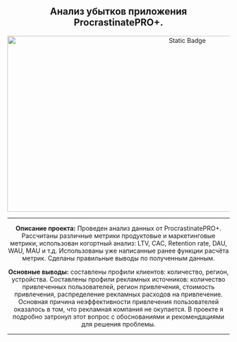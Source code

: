<h2 align="center"> Анализ убытков приложения ProcrastinatePRO+.</h2>

<p align="center" dir="auto">
<img alt="Static Badge" src="https://img.freepik.com/free-vector/metrics-concept-illustration_114360-2927.jpg?size=626&ext=jpg&ga=GA1.1.864807797.1694434606&semt=ais" width="800" height="400">
</p>

<hr>

<p align="center" dir="auto"> 
<b>Описание проекта:</b> Проведен анализ данных от ProcrastinatePRO+. Рассчитаны различные метрики продуктовые и маркетинговые метрики, использован когортный анализ: LTV, CAC, Retention rate, DAU, WAU, MAU и т.д. Использованы уже написанные ранее функции расчёта метрик. Сделаны правильные выводы по полученным данным. 

<p align="center" dir="auto"> 
<b>Основные выводы:</b> составлены профили клиентов: количество, регион, устройства. Составлены профили рекламных источников: количество привлеченных пользователей, регион привлечения, стоимость привлечения, распределение рекламных расходов на привлечение. Основная причина неэффективности привлечения пользователей оказалось в том, что рекламная компания не окупается. В проекте я подробно затронул этот вопрос с обоснованиями и рекомендациями для решения проблемы.



<hr>


